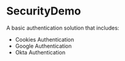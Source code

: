 # SecurityDemo
A basic authentication solution that includes:
- Cookies Authentication
- Google Authentication
- Okta Authentication
